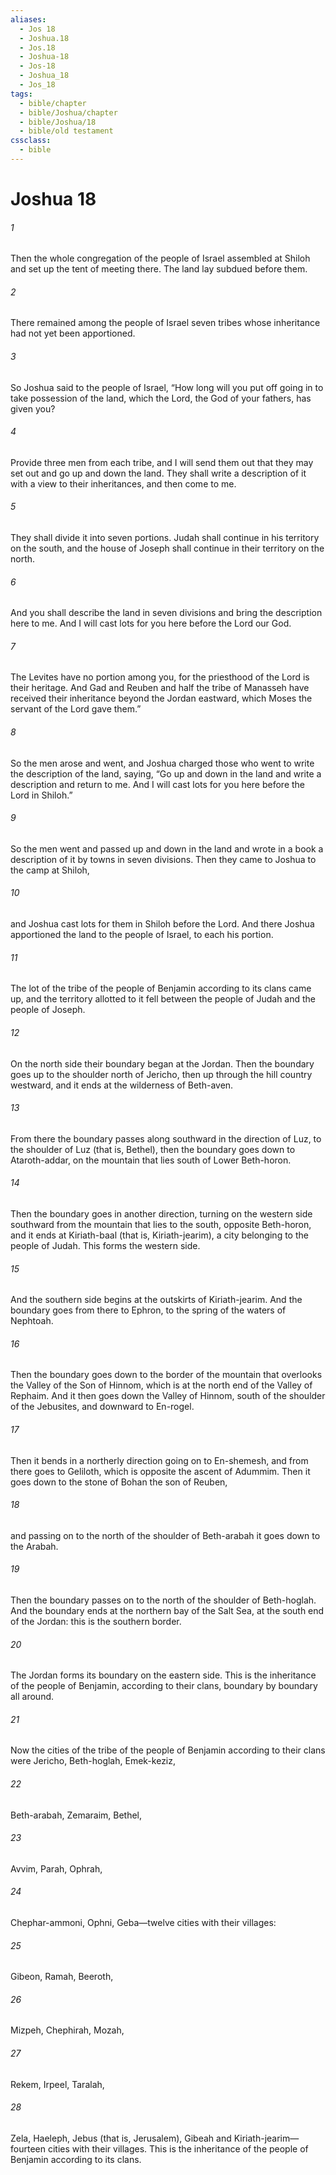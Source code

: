 ```yaml
---
aliases:
  - Jos 18
  - Joshua.18
  - Jos.18
  - Joshua-18
  - Jos-18
  - Joshua_18
  - Jos_18
tags:
  - bible/chapter
  - bible/Joshua/chapter
  - bible/Joshua/18
  - bible/old testament
cssclass:
  - bible
---
```


# Joshua 18

###### 1
Then the whole congregation of the people of Israel assembled at Shiloh and set up the tent of meeting there. The land lay subdued before them.
###### 2
There remained among the people of Israel seven tribes whose inheritance had not yet been apportioned.
###### 3
So Joshua said to the people of Israel, “How long will you put off going in to take possession of the land, which the Lord, the God of your fathers, has given you?
###### 4
Provide three men from each tribe, and I will send them out that they may set out and go up and down the land. They shall write a description of it with a view to their inheritances, and then come to me.
###### 5
They shall divide it into seven portions. Judah shall continue in his territory on the south, and the house of Joseph shall continue in their territory on the north.
###### 6
And you shall describe the land in seven divisions and bring the description here to me. And I will cast lots for you here before the Lord our God.
###### 7
The Levites have no portion among you, for the priesthood of the Lord is their heritage. And Gad and Reuben and half the tribe of Manasseh have received their inheritance beyond the Jordan eastward, which Moses the servant of the Lord gave them.”
###### 8
So the men arose and went, and Joshua charged those who went to write the description of the land, saying, “Go up and down in the land and write a description and return to me. And I will cast lots for you here before the Lord in Shiloh.”
###### 9
So the men went and passed up and down in the land and wrote in a book a description of it by towns in seven divisions. Then they came to Joshua to the camp at Shiloh,
###### 10
and Joshua cast lots for them in Shiloh before the Lord. And there Joshua apportioned the land to the people of Israel, to each his portion.
###### 11
The lot of the tribe of the people of Benjamin according to its clans came up, and the territory allotted to it fell between the people of Judah and the people of Joseph.
###### 12
On the north side their boundary began at the Jordan. Then the boundary goes up to the shoulder north of Jericho, then up through the hill country westward, and it ends at the wilderness of Beth-aven.
###### 13
From there the boundary passes along southward in the direction of Luz, to the shoulder of Luz (that is, Bethel), then the boundary goes down to Ataroth-addar, on the mountain that lies south of Lower Beth-horon.
###### 14
Then the boundary goes in another direction, turning on the western side southward from the mountain that lies to the south, opposite Beth-horon, and it ends at Kiriath-baal (that is, Kiriath-jearim), a city belonging to the people of Judah. This forms the western side.
###### 15
And the southern side begins at the outskirts of Kiriath-jearim. And the boundary goes from there to Ephron,  to the spring of the waters of Nephtoah.
###### 16
Then the boundary goes down to the border of the mountain that overlooks the Valley of the Son of Hinnom, which is at the north end of the Valley of Rephaim. And it then goes down the Valley of Hinnom, south of the shoulder of the Jebusites, and downward to En-rogel.
###### 17
Then it bends in a northerly direction going on to En-shemesh, and from there goes to Geliloth, which is opposite the ascent of Adummim. Then it goes down to the stone of Bohan the son of Reuben,
###### 18
and passing on to the north of the shoulder of Beth-arabah it goes down to the Arabah.
###### 19
Then the boundary passes on to the north of the shoulder of Beth-hoglah. And the boundary ends at the northern bay of the Salt Sea, at the south end of the Jordan: this is the southern border.
###### 20
The Jordan forms its boundary on the eastern side. This is the inheritance of the people of Benjamin, according to their clans, boundary by boundary all around.
###### 21
Now the cities of the tribe of the people of Benjamin according to their clans were Jericho, Beth-hoglah, Emek-keziz,
###### 22
Beth-arabah, Zemaraim, Bethel,
###### 23
Avvim, Parah, Ophrah,
###### 24
Chephar-ammoni, Ophni, Geba—twelve cities with their villages:
###### 25
Gibeon, Ramah, Beeroth,
###### 26
Mizpeh, Chephirah, Mozah,
###### 27
Rekem, Irpeel, Taralah,
###### 28
Zela, Haeleph, Jebus (that is, Jerusalem), Gibeah and Kiriath-jearim—fourteen cities with their villages. This is the inheritance of the people of Benjamin according to its clans.


